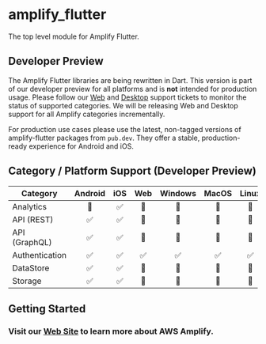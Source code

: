 # amplify_flutter

The top level module for Amplify Flutter.

## Developer Preview

The Amplify Flutter libraries are being rewritten in Dart. This version is part of our developer preview for all platforms and is **not** intended for production usage. Please follow our [Web](https://github.com/aws-amplify/amplify-flutter/issues/234) and [Desktop](https://github.com/aws-amplify/amplify-flutter/issues/133) support tickets to monitor the status of supported categories. We will be releasing Web and Desktop support for all Amplify categories incrementally.

For production use cases please use the latest, non-tagged versions of amplify-flutter packages from `pub.dev`. They offer a stable, production-ready experience for Android and iOS.

## Category / Platform Support (Developer Preview)

| Category       | Android | iOS | Web | Windows | MacOS | Linux |
| -------------- | :-----: | :-: | :-: | :-----: | :---: | :---: |
| Analytics      |   🔴    | ✅  | 🔴  |   🔴    |  🔴   |  🔴   |
| API (REST)     |   ✅    | ✅  | 🔴  |   🔴    |  🔴   |  🔴   |
| API (GraphQL)  |   ✅    | ✅  | 🔴  |   🔴    |  🔴   |  🔴   |
| Authentication |   ✅    | ✅  | ✅  |   ✅    |  ✅   |  ✅   |
| DataStore      |   ✅    | ✅  | 🔴  |   🔴    |  🔴   |  🔴   |
| Storage        |   ✅    | ✅  | 🔴  |   🔴    |  🔴   |  🔴   |

## Getting Started

### Visit our [Web Site](https://docs.amplify.aws/) to learn more about AWS Amplify.

